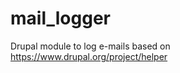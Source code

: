 mail_logger
===========

Drupal module to log e-mails based on https://www.drupal.org/project/helper
